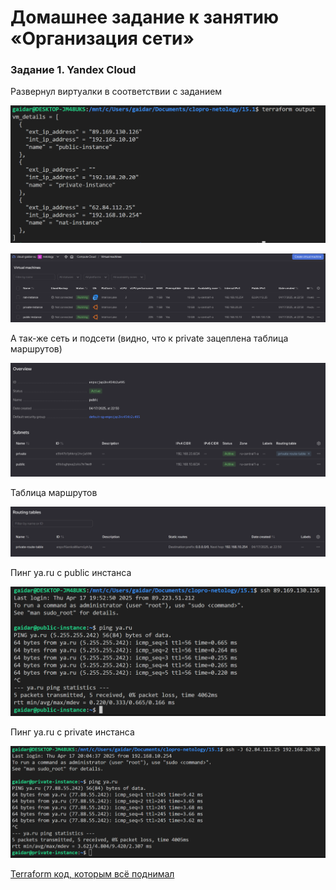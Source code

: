 # Домашнее задание к занятию «Организация сети»

### Задание 1. Yandex Cloud 

Развернул виртуалки в соответствии с заданием

![alt text](pics/tf-apply.png)

![alt text](pics/tf-apply2.png)

А так-же сеть и подсети (видно, что к private зацеплена таблица маршрутов)

![alt text](pics/tf-apply_vpc.png)

Таблица маршрутов

![alt text](pics/tf-apply_rt.png)

Пинг ya.ru с public инстанса

![alt text](pics/public_vps_ping.png)

Пинг ya.ru с private инстанса

![alt text](pics/private_vps_ping.png)

[Terraform код, которым всё поднимал](.)